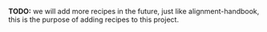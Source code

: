 **TODO:** we will add more recipes in the future, just like alignment-handbook, this is the purpose of adding recipes to this project.